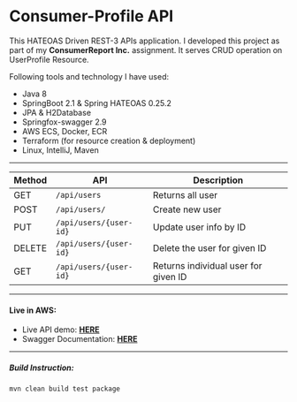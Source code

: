 Consumer-Profile API
====================

This HATEOAS Driven REST-3 APIs application. I developed this project as part of my **ConsumerReport Inc.** assignment. It serves CRUD operation on UserProfile Resource.


Following tools and technology I have used:

* Java 8
* SpringBoot 2.1 & Spring HATEOAS 0.25.2
* JPA & H2Database
* Springfox-swagger 2.9
* AWS ECS, Docker, ECR
* Terraform (for resource creation & deployment)
* Linux, IntelliJ, Maven

-------

|Method                |API                            |Description                         |
|----------------|-------------------------------|-----------------------------|
|GET             |`/api/users `                  |Returns all user             |
|POST            |`/api/users/`                  |Create new user              |
|PUT             |`/api/users/{user-id}`         |Update user info by ID|
|DELETE          |`/api/users/{user-id}`         |Delete the user for given ID |
|GET             |`/api/users/{user-id}`         |Returns individual user for given ID |

----


#### Live in AWS:
* Live API demo: **[HERE](http://35.174.137.88/api/users/)**
* Swagger Documentation:  **[HERE](http://35.174.137.88/api/swagger-ui.html#/user-resource)**

----

##### Build Instruction:
``mvn clean build test package``

